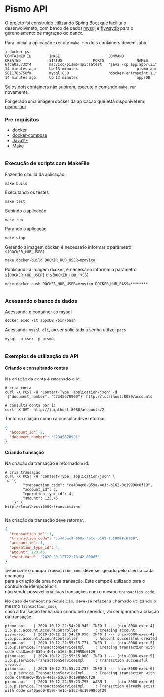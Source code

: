 # Pismo API

O projeto foi construído utilizando [Spring Boot](https://spring.io/projects/spring-boot) que facilita o desenvolvimeto, com banco de dados [mysql](https://www.mysql.com/) e [flywaydb](https://flywaydb.org/) para o gerenciamento de migração do banco.

Para iniciar a aplicação execute `make run` dois containers devem subir.
```shell script
❯ docker ps
CONTAINER ID        IMAGE                      COMMAND                  CREATED             STATUS              PORTS               NAMES
6fce0a373bf4        mzovico/pismo-api:latest   "java -cp app:app/li…"   14 minutes ago      Up 13 minutes                           pismo-api
581178b750fa        mysql:8.0                  "docker-entrypoint.s…"   14 minutes ago      Up 13 minutes                           appsDB
```

Se os dois containers não subirem, execute o comando `make run` novamente.
 
Foi gerado uma imagem docker da aplicaçao que está disponível em: [pismo-api](https://hub.docker.com/r/mzovico/pismo-api)

### Pre requisitos
- [docker](https://docs.docker.com/get-docker/)
- [docker-compose](https://docs.docker.com/compose/install/) 
- [Java11+](https://www.oracle.com/java/technologies/javase-jdk11-downloads.html)
- [Make](https://tldp.org/HOWTO/Software-Building-HOWTO-3.html) 

#
### Execução de scripts com MakeFile
Fazendo o build da aplicação
``` shell script
make build
```

Executando os testes
``` shell script
make test
```

Subindo a aplicação
``` shell script
make run
```

Parando a aplicação
``` shell script
make stop
```

Gerando a imagem docker, é necessário informar o parâmetro `${DOCKER_HUB_USER}`
``` shell script
make docker-build DOCKER_HUB_USER=mzovico
```

Publicando a imagem docker, é necessário informar o parâmetro `${DOCKER_HUB_USER}` e `${DOCKER_HUB_PASS}`
``` shell script
make docker-push DOCKER_HUB_USER=mzovico DOCKER_HUB_PASS=********
```

#
### Acessando o banco de dados

Acessando o container do mysql
```shell script
docker exec -it appsDB /bin/bash
```

Acessando `mysql cli`, ao ser solicitado a senha utilize: `pass`
```shell script
mysql -u user -p pismo 
```

#
### Exemplos de utilização da API

#### Criando e consultando contas
Na criação da conta é retornado o id.
 
```shell scrip
# cria conta
curl -X POST -H "Content-Type: application/json" -d '{"document_number": "12345678900"}' http://localhost:8080/accounts

# consulta conta por id
curl -X GET  http://localhost:8080/accounts/2
```

Tanto na criação como na consulta deve retornar.
```json
{
  "account_id": 2,
  "document_number": "12345678901"
}
```

#### Criando transação
Na criação da transação é retornado o id.
 
```shell scrip
# cria transação
curl -X POST -H "Content-Type: application/json" \
-d '{
        "transaction_code": "ca40aec0-059a-4e1c-b162-0c19998c6f19",
        "account_id": 1,
        "operation_type_id": 4,
        "amount": 123.45
    }' \
http://localhost:8080/transactions


```

Na criação da transação deve retornar.
```json
{
  "transaction_id": 1,
  "transaction_code": "ca40aec0-059a-4e1c-b162-0c19998c6f29",
  "account_id": 1,
  "operation_type_id": 4,
  "amount": 123.45,
  "event_date": "2020-10-12T22:10:42.80065"
}
```
`IMPORTANTE` o campo `transaction_code` deve ser gerado pelo client a cada chamada \
para a criação de uma nova transação. Este campo é utilizado para o controle de idempotência \
não sendo possível cria duas transações com o mesmo `transaction_code`.

No caso de timeout na requisição, deve-se refazer a chamado utilizando o mesmo `transaction_code`, \
caso a transação tenha sido criado pelo servidor, vai ser ignorado a criação da transação.

``` shell script
pismo-api    | 2020-10-12 22:54:28.945  INFO 1 --- [nio-8080-exec-4] i.p.p.c.account.AccountController        : creating account
pismo-api    | 2020-10-12 22:54:28.958  INFO 1 --- [nio-8080-exec-4] i.p.p.c.account.AccountController        : Account successful created
pismo-api    | 2020-10-12 22:55:15.771  INFO 1 --- [nio-8080-exec-5] i.p.p.service.TransactionServiceImpl     : Creating transaction with code ca40aec0-059a-4e1c-b162-0c19998c6f29
pismo-api    | 2020-10-12 22:55:15.808  INFO 1 --- [nio-8080-exec-5] i.p.p.service.TransactionServiceImpl     : Transaction successful created
pismo-api    | 2020-10-12 22:55:23.787  INFO 1 --- [nio-8080-exec-6] i.p.p.service.TransactionServiceImpl     : Creating transaction with code ca40aec0-059a-4e1c-b162-0c19998c6f29
pismo-api    | 2020-10-12 22:55:23.795  WARN 1 --- [nio-8080-exec-6] i.p.p.service.TransactionServiceImpl     : Transaction already exist with code ca40aec0-059a-4e1c-b162-0c19998c6f29
``` 


 
